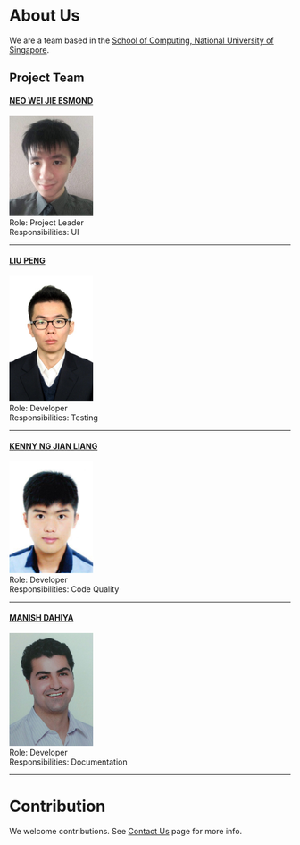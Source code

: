 # About Us

We are a team based in the [School of Computing, National University of Singapore](http://www.comp.nus.edu.sg).

## Project Team

#### [NEO WEI JIE ESMOND](http://github.com/zeticious) <br>
<img src="images/zeticious.jpg" width="150"><br>
Role: Project Leader <br>
Responsibilities: UI 

-----

#### [LIU PENG](http://github.com/lproperty)
<img src="images/lproperty.jpg" width="150"><br>
Role: Developer <br>
Responsibilities: Testing

-----

#### [KENNY NG JIAN LIANG](http://github.com/kennyngdsc)
<img src="images/kennyngdsc.jpg" width="150"><br>
Role: Developer <br>
Responsibilities: Code Quality

-----

#### [MANISH DAHIYA](http://github.com/Manish1Dahiya)
<img src="images/manish1dahiya.jpg" width="150"><br>
Role: Developer <br>
Responsibilities: Documentation

-----

# Contribution

We welcome contributions. See [Contact Us](ContactUs.md) page for more info.
